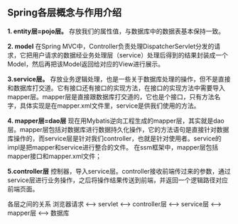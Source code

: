 ## Spring各层概念与作用介绍
**1. entity层=pojo层。**
存放我们的属性值，与数据库中的数据表基本保持一致。

**2. model**
在Spring MVC中，Controller负责处理DispatcherServlet分发的请求，它把用户请求的数据经业务处理层（service）处理后得到的结果封装成一个Model，然后再把该Model返回给对应的View进行展示。

**3.service层。**
存放业务逻辑处理，也是一些关于数据库处理的操作，但不是直接和数据库打交道。它有接口还有接口的实现方法，在接口的实现方法中需要导入mapper层。mapper层是直接跟数据库打交道的，它也是个接口，只有方法名字，具体实现是在mapper.xml文件里，service是供我们使用的方法。

**4. mapper层=dao层**
现在用Mybatis逆向工程生成的mapper层，其实就是dao层。mapper层包括对数据库进行数据持久化操作，它的方法语句是直接针对数据库操作的，而service层是针对我们controller，也就是针对使用者。service的impl是把mapper和service进行整合的文件。
在ssm框架中，mapper层包括mapper接口和mapper.xml文件；

**5.controller层**
控制器，导入service层。controller接收前端传过来的参数，通过service层进行业务操作，之后将操作结果传送到前端，并返回一个逻辑路径对应前端页面。

各层之间的关系
浏览器请求 <——> servlet <——> controller层 <——> service层 <——> mapper层 <——> 数据库




